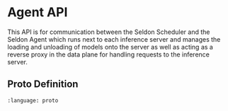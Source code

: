# Agent API

This API is for communication between the Seldon Scheduler and the Seldon Agent which runs next to each inference server and manages the loading and unloading of models onto the server as well as acting as a reverse proxy in the data plane for handling requests to the inference server.

## Proto Definition

```{literalinclude} ../../../../../apis/mlops/agent/agent.proto 
:language: proto
```

